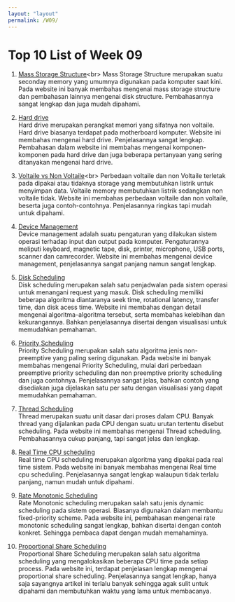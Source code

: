 ```yaml
---
layout: "layout"
permalink: /W09/
---
```


# Top 10 List of Week 09

1. [Mass Storage Structure](https://www.tutorialspoint.com/Mass-Storage-Management#:~:text=Each%20modern%20disk%20contains%20concentric,a%20read%2Fwrite%20desk%20available.)<br>
Mass Storage Structure merupakan suatu seconday memory yang umumnya digunakan pada komputer saat kini. Pada website ini banyak membahas mengenai mass storage structure dan pembahasan lainnya mengenai disk structure. Pembahasannya sangat lengkap dan juga mudah dipahami.

2. [Hard drive](https://www.computerhope.com/jargon/h/harddriv.htm)<br>
Hard drive merupakan perangkat memori yang sifatnya non voltaile. Hard drive biasanya terdapat pada motherboard komputer. Website ini membahas mengenai hard drive. Penjelasannya sangat lengkap. Pembahasan dalam website ini membahas mengenai komponen-komponen pada hard drive dan juga beberapa pertanyaan yang sering ditanyakan mengenai hard drive.

3. [Voltaile vs Non Voltaile](https://courses.lumenlearning.com/collegesuccess2x48x115/chapter/volatile-and-non-volatile-computer-memory-session-6/#:~:text=Examples%20of%20non%2Dvolatile%20memory,paper%20tape%20and%20punched%20cards.)<br>
Perbedaan voltaile dan non Voltaile terletak pada dipakai atau tidaknya storage yang membutuhkan listrik untuk menyimpan data. Voltaile memory membutuhkan listrik sedangkan non voltaile tidak. Website ini membahas perbedaan voltaile dan non voltaile, beserta juga contoh-contohnya. Penjelasannya ringkas tapi mudah untuk dipahami.

4. [Device Management](https://iphtechnologies.com/device-management-in-operating-system/)<br>
Device management adalah suatu pengaturan yang dilakukan sistem operasi terhadap input dan output pada komputer. Pengaturannya meliputi keyboard, magnetic tape, disk, printer, microphone, USB ports, scanner dan camrecorder. Website ini membahas mengenai device management, penjelasannya sangat panjang namun sangat lengkap.

5. [Disk Scheduling ](https://www.geeksforgeeks.org/disk-scheduling-algorithms/)<br>
Disk scheduling merupakan salah satu penjadwalan pada sistem operasi untuk menangani request yang masuk. Disk scheduling memiliki beberapa algoritma diantaranya seek time, rotational latency, transfer time, dan disk acess time. Website ini membahas dengan detail mengenai algoritma-algoritma tersebut, serta membahas kelebihan dan kekurangannya. Bahkan penjelasannya disertai dengan visualisasi untuk memudahkan pemahaman.

6. [Priority Scheduling](https://www.javatpoint.com/os-preemptive-priority-scheduling)<br>
Priority Scheduling merupakan salah satu algoritma jenis non-preemptive yang paling sering digunakan. Pada website ini banyak membahas mengenai Priority Scheduling, mulai dari perbedaan preemptive priority scheduling dan non preemptive priority scheduling dan juga contohnya. Penjelasannya sangat jelas, bahkan contoh yang disediakan juga dijelaskan satu per satu dengan visualisasi yang dapat memudahkan pemahaman.

7. [Thread Scheduling](https://www.iitk.ac.in/esc101/05Aug/tutorial/essential/threads/priority.html)<br>
Thread merupakan suatu unit dasar dari proses dalam CPU. Banyak thread yang dijalankan pada CPU dengan suatu urutan tertentu disebut scheduling. Pada website ini membahas mengenai Thread scheduling. Pembahasannya cukup panjang, tapi sangat jelas dan lengkap. 

8. [Real Time CPU scheduling](http://web.cs.ucla.edu/classes/spring16/cs111/supp/realtime.html)<br>
Real time CPU scheduling merupakan algoritma yang dipakai pada real time sistem. Pada website ini banyak membahas mengenai Real time cpu scheduling. Penjelasannya sangat lengkap walaupun tidak terlalu panjang, namun mudah untuk dipahami.

9. [Rate Monotonic Scheduling](https://www.sciencedirect.com/topics/computer-science/rate-monotonic-scheduling)<br>
Rate Monotonic scheduling merupakan salah satu jenis dynamic scheduling pada sistem operasi. Biasanya digunakan dalam membantu fixed-priority scheme. Pada website ini, pembahasan mengenai rate monotonic scheduling sangat lengkap, bahkan disertai dengan contoh konkret. Sehingga pembaca dapat dengan mudah memahaminya.

10. [Proportional Share Scheduling ](https://www.cs.unc.edu/~jeffay/papers/RTSS-98a.pdf)<br>
Proportional Share Scheduling merupakan salah satu algoritma scheduling yang mengalokasikan beberapa CPU time pada setiap process. Pada website ini, terdapat penjelasan lengkap mengenai proportional share scheduling. Penjelasannya sangat lengkap, hanya saja sayangnya artikel ini terlalu banyak sehingga agak sulit untuk dipahami dan membutuhkan waktu yang lama untuk membacanya.
